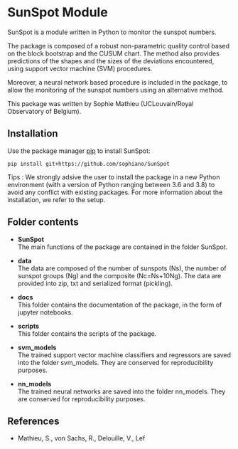 
# SunSpot Module

SunSpot is a module written in Python to monitor the sunspot numbers.

The package is composed of a robust non-parametric quality control based on the block bootstrap and the CUSUM chart. The method also provides predictions of the shapes and the sizes of the deviations encountered, using support vector machine (SVM) procedures.

Moreover, a neural network based procedure is included in the package, to allow the monitoring 
of the sunspot numbers using an alternative method. 

This package was written by Sophie Mathieu (UCLouvain/Royal Observatory of Belgium). 

## Installation 

Use the package manager [pip](https://pip.pypa.io/en/stable/) to install SunSpot:

````
pip install git+https://github.com/sophiano/SunSpot
````
Tips : We strongly adsive the user to install the package in a new Python environment (with a version of Python ranging between 3.6 and 3.8) to avoid any conflict with existing packages. For more information about the installation, we refer to the setup. 

## Folder contents

* **SunSpot** <br>
The main functions of the package are contained in the folder SunSpot.

* **data** <br>
The data are composed of the number of sunspots (Ns), the number of sunspot groups (Ng) and the composite (Nc=Ns+10Ng). 
The data are provided into zip, txt and serialized format (pickling).

* **docs** <br>
This folder contains the documentation of the package, in the form of jupyter notebooks. 

* **scripts** <br>
This folder contains the scripts of the package.

* **svm_models** <br>
The trained support vector machine classifiers and regressors are saved into the folder svm_models. They are conserved for reproducibility purposes. 

* **nn_models** <br>
The trained neural networks are saved into the folder nn_models. They are conserved for reproducibility purposes. 

## References

* Mathieu, S., von Sachs, R., Delouille, V., Lef
